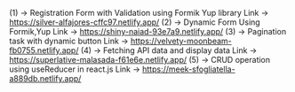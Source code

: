 (1)  -> Registration Form with Validation using Formik Yup library
Link -> https://silver-alfajores-cffc97.netlify.app/
(2)  -> Dynamic Form Using Formik,Yup
Link -> https://shiny-naiad-93e7a9.netlify.app/ 
(3)  -> Pagination task with dynamic button
Link -> https://velvety-moonbeam-fb0755.netlify.app/
(4)  -> Fetching API data and display data 
Link -> https://superlative-malasada-f61e6e.netlify.app/
(5)  -> CRUD operation using useReducer in react.js
Link -> https://meek-sfogliatella-a889db.netlify.app/
